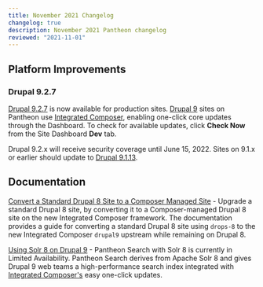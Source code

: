 ```yaml
---
title: November 2021 Changelog
changelog: true
description: November 2021 Pantheon changelog
reviewed: "2021-11-01"
---
```


## Platform Improvements

### Drupal 9.2.7

[Drupal 9.2.7](https://www.drupal.org/project/drupal/releases/9.2.7) is now available for production sites. [Drupal 9](/drupal-9) sites on Pantheon use [Integrated Composer](/guides/integrated-composer), enabling one-click core updates through the Dashboard. To check for available updates, click **Check Now** from the Site Dashboard **Dev** tab.

Drupal 9.2.x will receive security coverage until June 15, 2022. Sites on 9.1.x or earlier should update to [Drupal 9.1.13](https://www.drupal.org/project/drupal/releases/9.1.11).


## Documentation

[Convert a Standard Drupal 8 Site to a Composer Managed Site](https://pantheon.io/docs/guides/composer-convert) - Upgrade a standard Drupal 8 site, by converting it to a Composer-managed Drupal 8 site on the new Integrated Composer framework. The documentation provides a guide for converting a standard Drupal 8 site using `drops-8` to the new Integrated Composer `drupal9` upstream while remaining on Drupal 8.

[Using Solr 8 on Drupal 9](https://pantheon.io/docs/guides/solr-drupal/solr-drupal-9) -  Pantheon Search with Solr 8 is currently in Limited Availability. Pantheon Search derives from Apache Solr 8 and gives Drupal 9 web teams a high-performance search index integrated with [Integrated Composer's](https://pantheon.io/docs/integrated-composer) easy one-click updates.

 
